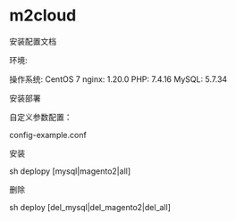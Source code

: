 # m2cloud

安装配置文档

环境:

操作系统: CentOS 7
nginx: 1.20.0
PHP:   7.4.16
MySQL: 5.7.34

安装部署

自定义参数配置：

config-example.conf

安装

sh deplopy [mysql|magento2|all] 

删除

sh deploy [del_mysql|del_magento2|del_all]
